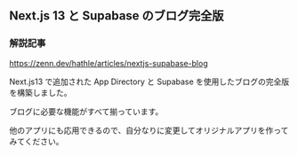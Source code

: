 ## Next.js 13 と Supabase のブログ完全版

### 解説記事

https://zenn.dev/hathle/articles/nextjs-supabase-blog

Next.js13 で追加された App Directory と Supabase を使用したブログの完全版を構築しました。

ブログに必要な機能がすべて揃っています。

他のアプリにも応用できるので、自分なりに変更してオリジナルアプリを作ってみてください。
